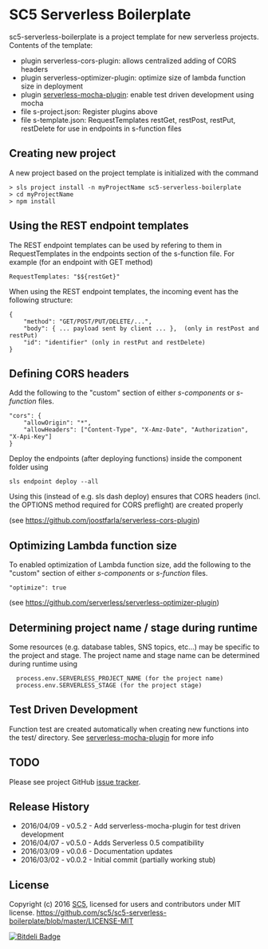 # SC5 Serverless Boilerplate

sc5-serverless-boilerplate is a project template for new serverless projects. Contents of the template:
* plugin serverless-cors-plugin: allows centralized adding of CORS headers
* plugin serverless-optimizer-plugin: optimize size of lambda function size in deployment
* plugin [serverless-mocha-plugin](https://github.com/SC5/serverless-mocha-plugin): enable test driven development using mocha
* file s-project.json: Register plugins above
* file s-template.json: RequestTemplates restGet, restPost, restPut, restDelete for use in endpoints in s-function files

## Creating new project

A new project based on the project template is initialized with the command

```
> sls project install -n myProjectName sc5-serverless-boilerplate
> cd myProjectName
> npm install
```
 
## Using the REST endpoint templates

The REST endpoint templates can be used by refering to them in RequestTemplates in the endpoints section of the s-function file.
For example (for an endpoint with GET method)

```
RequestTemplates: "$${restGet}"
```

When using the REST endpoint templates, the incoming event has the following structure:
```
{
    "method": "GET/POST/PUT/DELETE/...",    
    "body": { ... payload sent by client ... },  (only in restPost and restPut)
    "id": "identifier" (only in restPut and restDelete)   
}
```

## Defining CORS headers

Add the following to the "custom" section of either _s-components_ or _s-function_ files.

```
"cors": {
    "allowOrigin": "*",
    "allowHeaders": ["Content-Type", "X-Amz-Date", "Authorization", "X-Api-Key"]
}  
```

Deploy the endpoints (after deploying functions) inside the component folder using
```
sls endpoint deploy --all
```
Using this (instead of e.g. sls dash deploy) ensures that CORS headers (incl. the OPTIONS method 
required for CORS preflight) are created properly

(see https://github.com/joostfarla/serverless-cors-plugin)

## Optimizing Lambda function size

To enabled optimization of Lambda function size, add the following to the "custom" section of
either _s-components_ or _s-function_ files. 

```
"optimize": true
```
(see https://github.com/serverless/serverless-optimizer-plugin)

## Determining project name / stage during runtime

Some resources (e.g. database tables, SNS topics, etc...) may be specific to the project and stage. 
The project name and stage name can be determined during runtime using
```
  process.env.SERVERLESS_PROJECT_NAME (for the project name)
  process.env.SERVERLESS_STAGE (for the project stage)
```

## Test Driven Development

Function test are created automatically when creating new functions into the test/ directory. 
See [serverless-mocha-plugin](https://github.com/SC5/serverless-mocha-plugin) for more info


## TODO

Please see project GitHub [issue tracker](https://github.com/SC5/sc5-serverless-boilerplate/issues).

## Release History

* 2016/04/09 - v0.5.2 - Add serverless-mocha-plugin for test driven development
* 2016/04/07 - v0.5.0 - Adds Serverless 0.5 compatibility
* 2016/03/09 - v0.0.6 - Documentation updates
* 2016/03/02 - v0.0.2 - Initial commit (partially working stub)

## License

Copyright (c) 2016 [SC5](http://sc5.io/), licensed for users and contributors under MIT license.
https://github.com/sc5/sc5-serverless-boilerplate/blob/master/LICENSE-MIT


[![Bitdeli Badge](https://d2weczhvl823v0.cloudfront.net/SC5/sc5-serverless-boilerplate/trend.png)](https://bitdeli.com/free "Bitdeli Badge")

